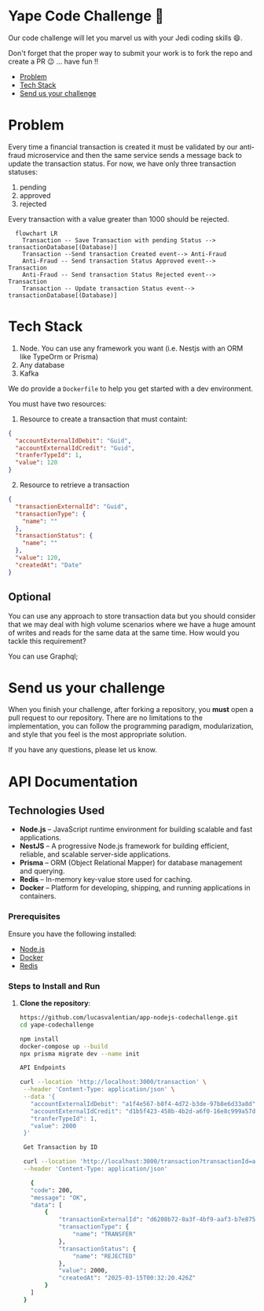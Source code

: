 # Yape Code Challenge :rocket:

Our code challenge will let you marvel us with your Jedi coding skills :smile:. 

Don't forget that the proper way to submit your work is to fork the repo and create a PR :wink: ... have fun !!

- [Problem](#problem)
- [Tech Stack](#tech_stack)
- [Send us your challenge](#send_us_your_challenge)

# Problem

Every time a financial transaction is created it must be validated by our anti-fraud microservice and then the same service sends a message back to update the transaction status.
For now, we have only three transaction statuses:

<ol>
  <li>pending</li>
  <li>approved</li>
  <li>rejected</li>  
</ol>

Every transaction with a value greater than 1000 should be rejected.

```mermaid
  flowchart LR
    Transaction -- Save Transaction with pending Status --> transactionDatabase[(Database)]
    Transaction --Send transaction Created event--> Anti-Fraud
    Anti-Fraud -- Send transaction Status Approved event--> Transaction
    Anti-Fraud -- Send transaction Status Rejected event--> Transaction
    Transaction -- Update transaction Status event--> transactionDatabase[(Database)]
```

# Tech Stack

<ol>
  <li>Node. You can use any framework you want (i.e. Nestjs with an ORM like TypeOrm or Prisma) </li>
  <li>Any database</li>
  <li>Kafka</li>    
</ol>

We do provide a `Dockerfile` to help you get started with a dev environment.

You must have two resources:

1. Resource to create a transaction that must containt:

```json
{
  "accountExternalIdDebit": "Guid",
  "accountExternalIdCredit": "Guid",
  "tranferTypeId": 1,
  "value": 120
}
```

2. Resource to retrieve a transaction

```json
{
  "transactionExternalId": "Guid",
  "transactionType": {
    "name": ""
  },
  "transactionStatus": {
    "name": ""
  },
  "value": 120,
  "createdAt": "Date"
}
```

## Optional

You can use any approach to store transaction data but you should consider that we may deal with high volume scenarios where we have a huge amount of writes and reads for the same data at the same time. How would you tackle this requirement?

You can use Graphql;

# Send us your challenge

When you finish your challenge, after forking a repository, you **must** open a pull request to our repository. There are no limitations to the implementation, you can follow the programming paradigm, modularization, and style that you feel is the most appropriate solution.

If you have any questions, please let us know.

# API Documentation

## Technologies Used

- **Node.js** – JavaScript runtime environment for building scalable and fast applications.
- **NestJS** – A progressive Node.js framework for building efficient, reliable, and scalable server-side applications.
- **Prisma** – ORM (Object Relational Mapper) for database management and querying.
- **Redis** – In-memory key-value store used for caching.
- **Docker** – Platform for developing, shipping, and running applications in containers.

### Prerequisites

Ensure you have the following installed:

- [Node.js](https://nodejs.org/)
- [Docker](https://www.docker.com/)
- [Redis](https://www.memurai.com/get-memurai)

### Steps to Install and Run

1. **Clone the repository**:
   ```bash
   https://github.com/lucasvalentian/app-nodejs-codechallenge.git
   cd yape-codechallenge

   npm install
   docker-compose up --build
   npx prisma migrate dev --name init

   API Endpoints

   curl --location 'http://localhost:3000/transaction' \
    --header 'Content-Type: application/json' \
    --data '{
      "accountExternalIdDebit": "a1f4e567-b8f4-4d72-b3de-97b8e6d33a8d",
      "accountExternalIdCredit": "d1b5f423-458b-4b2d-a6f0-16e8c999a57d",
      "tranferTypeId": 1,
      "value": 2000
    }'

    Get Transaction by ID

    curl --location 'http://localhost:3000/transaction?transactionId=a1f4e567-b8f4-4d72-b3de-97b8e6d33a8d' \
    --header 'Content-Type: application/json'

      {
      "code": 200,
      "message": "OK",
      "data": [
          {
              "transactionExternalId": "d6208b72-0a3f-4bf9-aaf3-b7e8758387b2",
              "transactionType": {
                  "name": "TRANSFER"
              },
              "transactionStatus": {
                  "name": "REJECTED"
              },
              "value": 2000,
              "createdAt": "2025-03-15T00:32:20.426Z"
          }
      ]
    }


